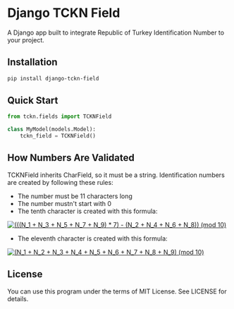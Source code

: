 # Django TCKN Field

A Django app built to integrate Republic of Turkey Identification Number to your project.

## Installation

```bash
pip install django-tckn-field
```

## Quick Start

```python
from tckn.fields import TCKNField

class MyModel(models.Model):
    tckn_field = TCKNField()
```

## How Numbers Are Validated

TCKNField inherits CharField, so it must be a string. Identification numbers are created by following these rules:

- The number must be 11 characters long
- The number mustn't start with 0
- The tenth character is created with this formula:

<a href="https://www.codecogs.com/eqnedit.php?latex=(((N_1&space;&plus;&space;N_3&space;&plus;&space;N_5&space;&plus;&space;N_7&space;&plus;&space;N_9)&space;*&space;7)&space;-&space;(N_2&space;&plus;&space;N_4&space;&plus;&space;N_6&space;&plus;&space;N_8))&space;(mod&space;10)" target="_blank"><img src="https://latex.codecogs.com/gif.latex?(((N_1&space;&plus;&space;N_3&space;&plus;&space;N_5&space;&plus;&space;N_7&space;&plus;&space;N_9)&space;*&space;7)&space;-&space;(N_2&space;&plus;&space;N_4&space;&plus;&space;N_6&space;&plus;&space;N_8))&space;(mod&space;10)" title="(((N_1 + N_3 + N_5 + N_7 + N_9) * 7) - (N_2 + N_4 + N_6 + N_8)) (mod 10)" /></a>

- The eleventh character is created with this formula:

<a href="https://www.codecogs.com/eqnedit.php?latex=(N_1&space;&plus;&space;N_2&space;&plus;&space;N_3&space;&plus;&space;N_4&space;&plus;&space;N_5&space;&plus;&space;N_6&space;&plus;&space;N_7&space;&plus;&space;N_8&space;&plus;&space;N_9)&space;(mod&space;10)" target="_blank"><img src="https://latex.codecogs.com/gif.latex?(N_1&space;&plus;&space;N_2&space;&plus;&space;N_3&space;&plus;&space;N_4&space;&plus;&space;N_5&space;&plus;&space;N_6&space;&plus;&space;N_7&space;&plus;&space;N_8&space;&plus;&space;N_9)&space;(mod&space;10)" title="(N_1 + N_2 + N_3 + N_4 + N_5 + N_6 + N_7 + N_8 + N_9) (mod 10)" /></a>

## License

You can use this program under the terms of MIT License. See LICENSE for details.

